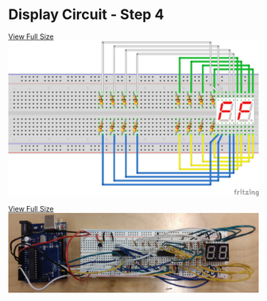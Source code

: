 # Display Circuit - Step 4

<a href="/assets/display-circuit/breadboard_step4.png" target="_blank">View Full Size</a>
![](/assets/display-circuit/breadboard_step4.png)

<a href="/assets/display-circuit/prototype_step4.jpg" target="_blank">View Full Size</a>
![](/assets/display-circuit/prototype_step4.jpg)